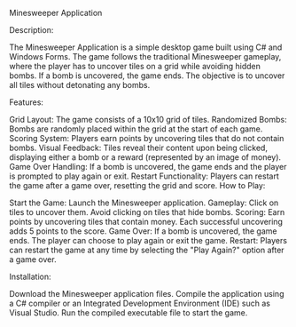 Minesweeper Application

Description:

The Minesweeper Application is a simple desktop game built using C# and Windows Forms. The game follows the traditional Minesweeper gameplay, where the player has to uncover tiles on a grid while avoiding hidden bombs. If a bomb is uncovered, the game ends. The objective is to uncover all tiles without detonating any bombs.

Features:

Grid Layout: The game consists of a 10x10 grid of tiles.
Randomized Bombs: Bombs are randomly placed within the grid at the start of each game.
Scoring System: Players earn points by uncovering tiles that do not contain bombs.
Visual Feedback: Tiles reveal their content upon being clicked, displaying either a bomb or a reward (represented by an image of money).
Game Over Handling: If a bomb is uncovered, the game ends and the player is prompted to play again or exit.
Restart Functionality: Players can restart the game after a game over, resetting the grid and score.
How to Play:

Start the Game: Launch the Minesweeper application.
Gameplay: Click on tiles to uncover them. Avoid clicking on tiles that hide bombs.
Scoring: Earn points by uncovering tiles that contain money. Each successful uncovering adds 5 points to the score.
Game Over: If a bomb is uncovered, the game ends. The player can choose to play again or exit the game.
Restart: Players can restart the game at any time by selecting the "Play Again?" option after a game over.

Installation:

Download the Minesweeper application files.
Compile the application using a C# compiler or an Integrated Development Environment (IDE) such as Visual Studio.
Run the compiled executable file to start the game.
